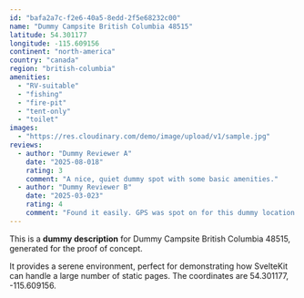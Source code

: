 ```yaml
---
id: "bafa2a7c-f2e6-40a5-8edd-2f5e68232c00"
name: "Dummy Campsite British Columbia 48515"
latitude: 54.301177
longitude: -115.609156
continent: "north-america"
country: "canada"
region: "british-columbia"
amenities:
  - "RV-suitable"
  - "fishing"
  - "fire-pit"
  - "tent-only"
  - "toilet"
images:
  - "https://res.cloudinary.com/demo/image/upload/v1/sample.jpg"
reviews:
  - author: "Dummy Reviewer A"
    date: "2025-08-018"
    rating: 3
    comment: "A nice, quiet dummy spot with some basic amenities."
  - author: "Dummy Reviewer B"
    date: "2025-03-023"
    rating: 4
    comment: "Found it easily. GPS was spot on for this dummy location."
---
```


This is a **dummy description** for Dummy Campsite British Columbia 48515, generated for the proof of concept.

It provides a serene environment, perfect for demonstrating how SvelteKit can handle a large number of static pages. The coordinates are 54.301177, -115.609156.
